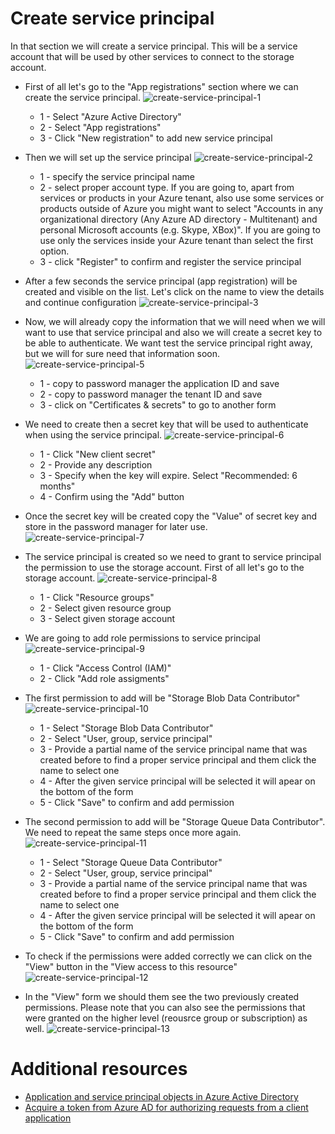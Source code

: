# Create service principal
In that section we will create a service principal. This will be a service account that will be used by other services to connect to the storage account.

* First of all let's go to the "App registrations" section where we can create the service principal.
![create-service-principal-1](./images/004/004-create-service-principal-1.png)
   * 1 - Select "Azure Active Directory"
   * 2 - Select "App registrations"
   * 3 - Click "New registration" to add new service principal

* Then we will set up the service principal
![create-service-principal-2](./images/004/004-create-service-principal-2.png)
   * 1 - specify the service principal name
   * 2 - select proper account type. If you are going to, apart from services or products in your Azure tenant, also use some services or products outside of Azure you might want to select "Accounts in any organizational directory (Any Azure AD directory - Multitenant) and personal Microsoft accounts (e.g. Skype, XBox)". If you are going to use only the services inside your Azure tenant than select the first option. 
   * 3 - click "Register" to confirm and register the service principal

* After a few seconds the service principal (app registration) will be created and visible on the list. Let's click on the name to view the details and continue configuration
![create-service-principal-3](./images/004/004-create-service-principal-3.png)

* Now, we will already copy the information that we will need when we will want to use that service principal and also we will create a secret key to be able to authenticate. We want test the service principal right away, but we will for sure need that information soon.
![create-service-principal-5](./images/004/004-create-service-principal-5.png)
   * 1 - copy to password manager the application ID and save
   * 2 - copy to password manager the tenant ID and save
   * 3 - click on "Certificates & secrets" to go to another form

* We need to create then a secret key that will be used to authenticate when using the service principal.
![create-service-principal-6](./images/004/004-create-service-principal-6.png)
   * 1 - Click "New client secret"
   * 2 - Provide any description
   * 3 - Specify when the key will expire. Select "Recommended: 6 months"
   * 4 - Confirm using the "Add" button

* Once the secret key will be created copy the "Value" of secret key and store in the password manager for later use.
![create-service-principal-7](./images/004/004-create-service-principal-7.png)

* The service principal is created so we need to grant to service principal the permission to use the storage account. First of all let's go to the storage account.
![create-service-principal-8](./images/004/004-create-service-principal-8.png)
   * 1 - Click "Resource groups"
   * 2 - Select given resource group
   * 3 - Select given storage account

* We are going to add role permissions to service principal
![create-service-principal-9](./images/004/004-create-service-principal-9.png)
   * 1 - Click "Access Control (IAM)"
   * 2 - Click "Add role assigments"

* The first permission to add will be "Storage Blob Data Contributor"
![create-service-principal-10](./images/004/004-create-service-principal-10.png)
   * 1 - Select "Storage Blob Data Contributor"
   * 2 - Select "User, group, service principal"
   * 3 - Provide a partial name of the service principal name that was created before to find a proper service principal and them click the name to select one
   * 4 - After the given service principal will be selected it will apear on the bottom of the form
   * 5 - Click "Save" to confirm and add permission

* The second permission to add will be "Storage Queue Data Contributor". We need to repeat the same steps once more again.
![create-service-principal-11](./images/004/004-create-service-principal-11.png)
   * 1 - Select "Storage Queue Data Contributor"
   * 2 - Select "User, group, service principal"
   * 3 - Provide a partial name of the service principal name that was created before to find a proper service principal and them click the name to select one
   * 4 - After the given service principal will be selected it will apear on the bottom of the form
   * 5 - Click "Save" to confirm and add permission

* To check if the permissions were added correctly we can click on the "View" button in the "View access to this resource"
![create-service-principal-12](./images/004/004-create-service-principal-12.png)

* In the "View" form we should them see the two previously created permissions. Please note that you can also see the permissions that were granted on the higher level (reousrce group or subscription) as well.
![create-service-principal-13](./images/004/004-create-service-principal-13.png)


# Additional resources
* [Application and service principal objects in Azure Active Directory](https://docs.microsoft.com/en-us/azure/active-directory/develop/app-objects-and-service-principals)
* [Acquire a token from Azure AD for authorizing requests from a client application](https://docs.microsoft.com/en-us/azure/storage/common/storage-auth-aad-app?tabs=dotnet)
